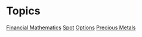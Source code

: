 # Topics
[Financial Mathematics](Financial%20Mathematics/Financial%20Mathematics.md)
[Spot](Spot/Spot.md)
[Options](Options/Options.md)
[Precious Metals](Precious_Metals.md)
